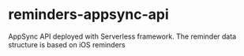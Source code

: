 # reminders-appsync-api
AppSync API deployed with Serverless framework. The reminder data structure is based on iOS reminders
